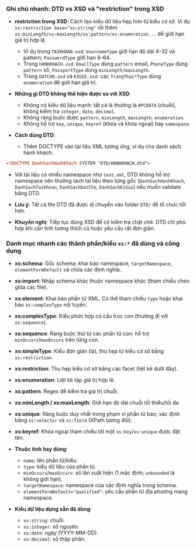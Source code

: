 ### Ghi chú nhanh: DTD vs XSD và "restriction" trong XSD

- **restriction trong XSD**: Cách tạo kiểu dữ liệu hẹp hơn từ kiểu cơ sở. Ví dụ `xs:restriction base="xs:string"` rồi thêm `xs:minLength/xs:maxLength/xs:pattern/xs:enumeration...` để giới hạn giá trị hợp lệ.
  - Ví dụ trong `TAIKHOAN.xsd`: `UsernameType` giới hạn độ dài 4–32 và pattern; `PasswordType` giới hạn 6–64.
  - Trong `HANHKHACH.xsd`: `EmailType` dùng `pattern` email, `PhoneType` dùng `pattern` số, `PassportType` dùng `minLength/maxLength`.
  - Trong `DATCHO.xsd` và `KIGUI.xsd`: các `TrangThai*Type` dùng `enumeration` để giới hạn giá trị.

- **Những gì DTD không thể hiện được so với XSD**:
  - Không có kiểu dữ liệu mạnh: tất cả lá thường là `#PCDATA` (chuỗi), không kiểm tra `integer`, `date`, `decimal`.
  - Không ràng buộc được `pattern`, `minLength`, `maxLength`, `enumeration`.
  - Không hỗ trợ `key`, `unique`, `keyref` (khóa và khóa ngoại) hay `namespace`.

- **Cách dùng DTD**:
  - Thêm DOCTYPE vào tài liệu XML tương ứng, ví dụ cho danh sách hành khách:
```xml
<!DOCTYPE DanhSachHanhKhach SYSTEM "DTD/HANHKHACH.dtd">
```
  - Với tài liệu có nhiều namespace như `test.xml`, DTD không hỗ trợ namespace nên thường tách tài liệu theo từng gốc (`DanhSachHanhKhach`, `DanhSachTaiKhoan`, `DanhSachDatCho`, `DanhSachKiGui`) nếu muốn validate bằng DTD.
  - **Lưu ý**: Tất cả file DTD đã được di chuyển vào folder `DTD/` để tổ chức tốt hơn.

- **Khuyến nghị**: Tiếp tục dùng XSD để có kiểm tra chặt chẽ. DTD chỉ phù hợp khi cần tính tương thích cũ hoặc yêu cầu rất đơn giản.

### Danh mục nhanh các thành phần/kiểu `xs:*` đã dùng và công dụng

- **xs:schema**: Gốc schema; khai báo namespace, `targetNamespace`, `elementFormDefault` và chứa các định nghĩa.
- **xs:import**: Nhập schema khác thuộc namespace khác (tham chiếu chéo giữa các file).
- **xs:element**: Khai báo phần tử XML. Có thể tham chiếu `type` hoặc khai báo `xs:complexType` nội tuyến.
- **xs:complexType**: Kiểu phức hợp có cấu trúc con (thường đi với `xs:sequence`).
- **xs:sequence**: Ràng buộc thứ tự các phần tử con; hỗ trợ `minOccurs`/`maxOccurs` trên từng con.
- **xs:simpleType**: Kiểu đơn giản (lá), thu hẹp từ kiểu cơ sở bằng `xs:restriction`.
- **xs:restriction**: Thu hẹp kiểu cơ sở bằng các facet (liệt kê dưới đây).
- **xs:enumeration**: Liệt kê tập giá trị hợp lệ.
- **xs:pattern**: Regex để kiểm tra giá trị chuỗi.
- **xs:minLength / xs:maxLength**: Giới hạn độ dài chuỗi tối thiểu/tối đa.
- **xs:unique**: Ràng buộc duy nhất trong phạm vi phần tử bao; xác định bằng `xs:selector` và `xs:field` (XPath tương đối).
- **xs:keyref**: Khóa ngoại tham chiếu tới một `xs:key`/`xs:unique` được đặt tên.
- **Thuộc tính hay dùng**:
  - `name`: tên phần tử/kiểu.
  - `type`: kiểu dữ liệu của phần tử.
  - `minOccurs`/`maxOccurs`: số lần xuất hiện (1 mặc định; `unbounded` là không giới hạn).
  - `targetNamespace`: namespace của các định nghĩa trong schema.
  - `elementFormDefault="qualified"`: yêu cầu phần tử địa phương mang namespace.

- **Kiểu dữ liệu dựng sẵn đã dùng**:
  - `xs:string`: chuỗi.
  - `xs:integer`: số nguyên.
  - `xs:date`: ngày (YYYY-MM-DD).
  - `xs:decimal`: số thập phân.

